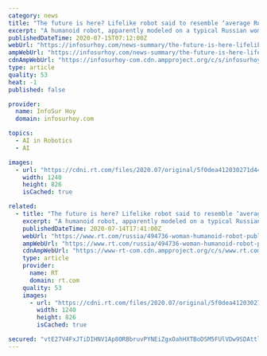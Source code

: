 ```yaml
---
category: news
title: "The future is here? Lifelike robot said to resemble ‘average Russian woman’ takes up civil service role in Urals"
excerpt: "A humanoid robot, apparently modeled on a typical Russian woman, has begun providing services to the public at a government office in Perm, a large city"
publishedDateTime: 2020-07-15T07:12:00Z
webUrl: "https://infosurhoy.com/news-summary/the-future-is-here-lifelike-robot-said-to-resemble-average-russian-woman-takes-up-civil-service-role-in-urals/"
ampWebUrl: "https://infosurhoy.com/news-summary/the-future-is-here-lifelike-robot-said-to-resemble-average-russian-woman-takes-up-civil-service-role-in-urals/amp/"
cdnAmpWebUrl: "https://infosurhoy-com.cdn.ampproject.org/c/s/infosurhoy.com/news-summary/the-future-is-here-lifelike-robot-said-to-resemble-average-russian-woman-takes-up-civil-service-role-in-urals/amp/"
type: article
quality: 53
heat: -1
published: false

provider:
  name: InfoSur Hoy
  domain: infosurhoy.com

topics:
  - AI in Robotics
  - AI

images:
  - url: "https://cdni.rt.com/files/2020.07/original/5f0dea412030271d4404323e.JPG"
    width: 1240
    height: 826
    isCached: true

related:
  - title: "The future is here? Lifelike robot said to resemble ‘average Russian woman’ takes up civil service role in Urals"
    excerpt: "A humanoid robot, apparently modeled on a typical Russian woman, has begun providing services to the public at a government office in Perm, a large city approximately 1,100 kilometers east of Moscow."
    publishedDateTime: 2020-07-14T17:41:00Z
    webUrl: "https://www.rt.com/russia/494736-woman-humanoid-robot-public-services/"
    ampWebUrl: "https://www.rt.com/russia/494736-woman-humanoid-robot-public-services/amp/"
    cdnAmpWebUrl: "https://www-rt-com.cdn.ampproject.org/c/s/www.rt.com/russia/494736-woman-humanoid-robot-public-services/amp/"
    type: article
    provider:
      name: RT
      domain: rt.com
    quality: 53
    images:
      - url: "https://cdni.rt.com/files/2020.07/original/5f0dea412030271d4404323e.JPG"
        width: 1240
        height: 826
        isCached: true

secured: "vtE27V4FxJTiDIHNV1Ap8ORBbruvPYNEiZgxOahHXTBoDSM5FUlVDw9SDAttltOaCjbLYzbbZRBOKIS2U2QkssB/QvrDsu8dNlgAvJLuG5btd1VMiMOIxyM5vU105Pe4bKvipbGQERNZr6Eq0KnStOKPnFxzp0eHhWGqcoMrDM4JIqbFkaKh0fLhBL/kNCbuo9xhg+stmS9MOgm674dz5xFi7YiSPtN+GnWU+Bu/ivUc+0L16GnqedqzWPDM0rCEIoMDtbcpFNTDO77NkOEOHEv7qcJpheS3iyULe3imxB8aewla+V6AoPuHMB6m06QVjeoRJeybC3a+nu6/XEvTrA==;6/2CkjJ5oZUaz3bctf3ZdQ=="
---
```


